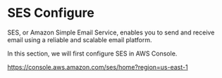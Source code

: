 # SES Configure

SES, or Amazon Simple Email Service, enables you to send and receive email using a reliable and scalable email platform. 

In this section, we will first configure SES in AWS Console.

https://console.aws.amazon.com/ses/home?region=us-east-1
